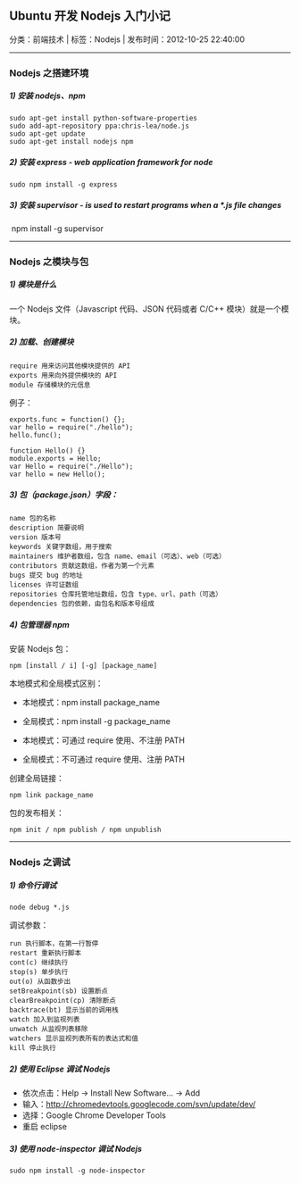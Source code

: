 ## Ubuntu 开发 Nodejs 入门小记

分类：前端技术 | 标签：Nodejs | 发布时间：2012-10-25 22:40:00

___

### Nodejs 之搭建环境

##### 1) 安装 nodejs、npm

    sudo apt-get install python-software-properties
    sudo add-apt-repository ppa:chris-lea/node.js
    sudo apt-get update
    sudo apt-get install nodejs npm

##### 2) 安装 express​ - web application framework for node

    sudo npm install -g express

##### 3) 安装 supervisor - is used to restart programs when a *.js file changes
​
    npm install -g supervisor

___

### Nodejs 之模块与包

##### 1) 模块是什么
一个 Nodejs 文件（Javascript 代码、JSON 代码或者 C/C++ 模块）就是一个模块。

##### 2) 加载、创建模块

    require 用来访问其他模块提供的 API
    exports 用来向外提供模块的 API
    module 存储模块的元信息

例子：

    exports.func = function() {};
    var hello = require("./hello");
    hello.func();
    
    function Hello() {}
    module.exports = Hello;
    var Hello = require("./Hello");
    var hello = new Hello();

##### 3) 包（package.json）字段：

    name 包的名称
    description 简要说明
    version 版本号
    keywords 关键字数组，用于搜索
    ​maintainers 维护者数组，包含 name、email（可选）、web（可选）
    ​contributors 贡献这数组，作者为第一个元素
    bugs 提交 bug 的地址
    licenses 许可证数组
    repositories 仓库托管地址数组，包含 type、url、path（可选）
    dependencies 包的依赖，由包名和版本号组成

##### 4) 包管理器 npm  
安装 Nodejs 包：  

    npm [install / i] [-g] [package_name]
    
本地模式和全局模式区别：

* 本地模式：npm install package_name  
* 全局模式：npm install -g package_name
     
* 本地模式：可通过 require 使用、不注册 PATH  
* 全局模式：不可通过 require 使用、注册 PATH

创建全局链接：
    
    npm link package_name  

包的发布相关：
    
    npm init / npm publish / npm unpublish

___

### Nodejs 之调试

##### 1) 命令行调试  

    node debug *.js  

调试参数：  

    run 执行脚本，在第一行暂停
    restart 重新执行脚本
    cont(c) 继续执行
    stop(s) 单步执行
    out(o) 从函数步出
    setBreakpoint(sb) 设置断点
    clearBreakpoint(cp) 清除断点
    backtrace(bt) 显示当前的调用栈
    watch 加入到监视列表
    unwatch 从监视列表移除
    watchers 显示监视列表所有的表达式和值
    kill 停止执行

##### 2) 使用 Eclipse 调试 Nodejs  
* 依次点击：Help -> Install New Software... -> Add  
* 输入：http://chromedevtools.googlecode.com/svn/update/dev/
* 选择：Google Chrome Developer Tools
* 重启 eclipse

##### 3) 使用 node-inspector 调试 Nodejs

    sudo npm install -g node-inspector